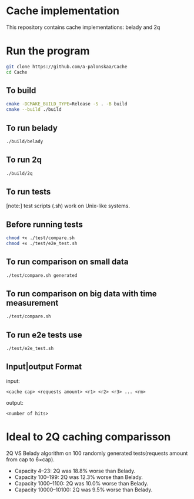 # Cache implementation

This repository contains cache implementations: belady and 2q

# Run the program

```bash
git clone https://github.com/a-palonskaa/Cache
cd Cache
```

## To build
```bash
cmake -DCMAKE_BUILD_TYPE=Release -S . -B build
cmake --build ./build
```

## To run belady
```bash
./build/belady
```

## To run 2q
```bash
./build/2q
```

## To run tests
[note:] test scripts (.sh) work on Unix-like systems.

## Before running tests
```bash
chmod +x ./test/compare.sh
chmod +x ./test/e2e_test.sh
```

## To run comparison on small data

```bash
./test/compare.sh generated
```

## To run comparison on big data with time measurement

```bash
./test/compare.sh
```

## To run e2e tests use

```bash
./test/e2e_test.sh
```

## Input|output Format
input:
```
<cache cap> <requests amount> <r1> <r2> <r3> ... <rm>
```
output:
```
<number of hits>
```

# Ideal to 2Q caching comparisson

2Q VS Belady algorithm on 100 randomly generated tests(requests amount from cap to 6×cap).
- Capacity 4–23:
    2Q was 18.8% worse than Belady.
- Capacity 100–199:
    2Q was 12.3% worse than Belady.
- Capacity 1000–1100:
    2Q was 10.0% worse than Belady.
- Capacity 10000–10100:
    2Q was 9.5% worse than Belady.
